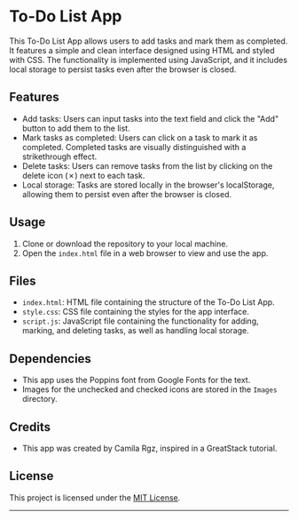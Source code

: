 # To-Do List App

This To-Do List App allows users to add tasks and mark them as completed. It features a simple and clean interface designed using HTML and styled with CSS. The functionality is implemented using JavaScript, and it includes local storage to persist tasks even after the browser is closed.

## Features

- Add tasks: Users can input tasks into the text field and click the "Add" button to add them to the list.
- Mark tasks as completed: Users can click on a task to mark it as completed. Completed tasks are visually distinguished with a strikethrough effect.
- Delete tasks: Users can remove tasks from the list by clicking on the delete icon (✗) next to each task.
- Local storage: Tasks are stored locally in the browser's localStorage, allowing them to persist even after the browser is closed.

## Usage

1. Clone or download the repository to your local machine.
2. Open the `index.html` file in a web browser to view and use the app.

## Files

- `index.html`: HTML file containing the structure of the To-Do List App.
- `style.css`: CSS file containing the styles for the app interface.
- `script.js`: JavaScript file containing the functionality for adding, marking, and deleting tasks, as well as handling local storage.

## Dependencies

- This app uses the Poppins font from Google Fonts for the text.
- Images for the unchecked and checked icons are stored in the `Images` directory.

## Credits

- This app was created by Camila Rgz, inspired in a GreatStack tutorial.

## License

This project is licensed under the [MIT License](LICENSE).

---
